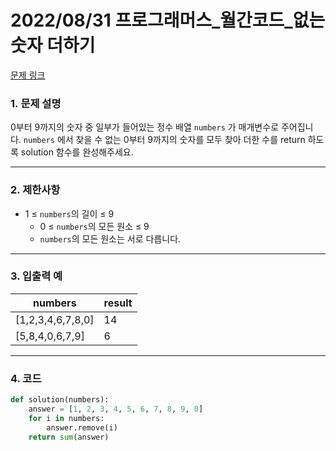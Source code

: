 # 2022/08/31 프로그래머스_월간코드_없는 숫자 더하기

[문제 링크](https://school.programmers.co.kr/learn/courses/30/lessons/86051)

### **1. 문제 설명**

0부터 9까지의 숫자 중 일부가 들어있는 정수 배열 `numbers`
가 매개변수로 주어집니다. `numbers`
에서 찾을 수 없는 0부터 9까지의 숫자를 모두 찾아 더한 수를 return 하도록 solution 함수를 완성해주세요.

---

### **2. 제한사항**

- 1 ≤ `numbers`의 길이 ≤ 9
    - 0 ≤ `numbers`의 모든 원소 ≤ 9
    - `numbers`의 모든 원소는 서로 다릅니다.

---

### **3. 입출력 예**

| numbers | result |
| --- | --- |
| [1,2,3,4,6,7,8,0] | 14 |
| [5,8,4,0,6,7,9] | 6 |

---

### 4. 코드

```python
def solution(numbers):
    answer = [1, 2, 3, 4, 5, 6, 7, 8, 9, 0]
    for i in numbers:
        answer.remove(i)
    return sum(answer)
```